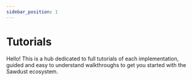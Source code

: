 ```yaml
---
sidebar_position: 1
---
```


# Tutorials

Hello! This is a hub dedicated to full tutorials of each implementation, guided and easy to understand walkthroughs to get you started with the Sawdust ecosystem.
